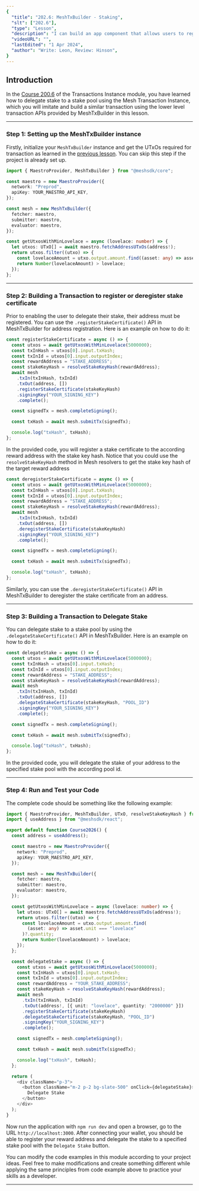 ```yaml
---
{
  "title": "202.6: MeshTxBuilder - Staking",
  "slt": ["202.6"],
  "type": "Lesson",
  "description": "I can build an app component that allows users to register stake certificate and stake to a specified stake pool.",
  "videoURL": "",
  "lastEdited": "1 Apr 2024",
  "author": "Write: Leon, Review: Hinson",
}
---
```


## Introduction

In the [Course 200.6](/course/module/200/2006) of the Transactions Instance module, you have learned how to delegate stake to a stake pool using the Mesh Transaction Instance, which you will imitate and build a similar transaction using the lower level transaction APIs provided by MeshTxBuilder in this lesson. 

---

### Step 1: Setting up the MeshTxBuilder instance

Firstly, initialize your `MeshTxBuilder` instance and get the UTxOs required for transaction as learned in the [previous lesson](/course/module/202/2021). You can skip this step if the project is already set up.

```typescript
import { MaestroProvider, MeshTxBuilder } from "@meshsdk/core";

const maestro = new MaestroProvider({
  network: "Preprod",
  apiKey: YOUR_MAESTRO_API_KEY,
});

const mesh = new MeshTxBuilder({
  fetcher: maestro,
  submitter: maestro,
  evaluator: maestro,
});

const getUtxosWithMinLovelace = async (lovelace: number) => {
  let utxos: UTxO[] = await maestro.fetchAddressUTxOs(address!);
  return utxos.filter((utxo) => {
    const lovelaceAmount = utxo.output.amount.find((asset: any) => asset.unit === "lovelace")?.quantity;
    return Number(lovelaceAmount) > lovelace;
  });
};
```

---

### Step 2: Building a Transaction to register or deregister stake certificate

Prior to enabling the user to delegate their stake, their address must be registered. You can use the `.registerStakeCertificate()` API in MeshTxBuilder for address registration. Here is an example on how to do it:

```typescript
const registerStakeCertificate = async () => {
  const utxos = await getUtxosWithMinLovelace(5000000);
  const txInHash = utxos[0].input.txHash;
  const txInId = utxos[0].input.outputIndex;
  const rewardAddress = "STAKE_ADDRESS";
  const stakeKeyHash = resolveStakeKeyHash(rewardAddress);
  await mesh
    .txIn(txInHash, txInId)
    .txOut(address, [])
    .registerStakeCertificate(stakeKeyHash)
    .signingKey("YOUR_SIGNING_KEY")
    .complete();

  const signedTx = mesh.completeSigning();

  const txHash = await mesh.submitTx(signedTx);

  console.log("txHash", txHash);
};
```

In the provided code, you will register a stake certificate to the according reward address with the stake key hash. Notice that you could use the `resolveStakeKeyHash` method in Mesh resolvers to get the stake key hash of the target reward address

```typescript
const deregisterStakeCertificate = async () => {
  const utxos = await getUtxosWithMinLovelace(5000000);
  const txInHash = utxos[0].input.txHash;
  const txInId = utxos[0].input.outputIndex;
  const rewardAddress = "STAKE_ADDRESS";
  const stakeKeyHash = resolveStakeKeyHash(rewardAddress);
  await mesh
    .txIn(txInHash, txInId)
    .txOut(address, [])
    .deregisterStakeCertificate(stakeKeyHash)
    .signingKey("YOUR_SIGNING_KEY")
    .complete();

  const signedTx = mesh.completeSigning();

  const txHash = await mesh.submitTx(signedTx);

  console.log("txHash", txHash);
};
```

Similarly, you can use the `.deregisterStakeCertificate()` API in MeshTxBuilder to deregister the stake certificate from an address.

---

### Step 3: Building a Transaction to Delegate Stake

You can delegate stake to a stake pool by using the `.delegateStakeCertificate()` API in MeshTxBuilder. Here is an example on how to do it:

```typescript
const delegateStake = async () => {
  const utxos = await getUtxosWithMinLovelace(5000000);
  const txInHash = utxos[0].input.txHash;
  const txInId = utxos[0].input.outputIndex;
  const rewardAddress = "STAKE_ADDRESS";
  const stakeKeyHash = resolveStakeKeyHash(rewardAddress);
  await mesh
    .txIn(txInHash, txInId)
    .txOut(address, [])
    .delegateStakeCertificate(stakeKeyHash, "POOL_ID")
    .signingKey("YOUR_SIGNING_KEY")
    .complete();

  const signedTx = mesh.completeSigning();

  const txHash = await mesh.submitTx(signedTx);

  console.log("txHash", txHash);
};
```

In the provided code, you will delegate the stake of your address to the specified stake pool with the according pool id.

--- 

### Step 4: Run and Test your Code

The complete code should be something like the following example:

```typescript
import { MaestroProvider, MeshTxBuilder, UTxO, resolveStakeKeyHash } from "@meshsdk/core";
import { useAddress } from "@meshsdk/react";

export default function Course2026() {
  const address = useAddress();

  const maestro = new MaestroProvider({
    network: "Preprod",
    apiKey: YOUR_MAESTRO_API_KEY,
  });

  const mesh = new MeshTxBuilder({
    fetcher: maestro,
    submitter: maestro,
    evaluator: maestro,
  });

  const getUtxosWithMinLovelace = async (lovelace: number) => {
    let utxos: UTxO[] = await maestro.fetchAddressUTxOs(address!);
    return utxos.filter((utxo) => {
      const lovelaceAmount = utxo.output.amount.find(
        (asset: any) => asset.unit === "lovelace"
      )?.quantity;
      return Number(lovelaceAmount) > lovelace;
    });
  };

  const delegateStake = async () => {
    const utxos = await getUtxosWithMinLovelace(5000000);
    const txInHash = utxos[0].input.txHash;
    const txInId = utxos[0].input.outputIndex;
    const rewardAddress = "YOUR_STAKE_ADDRESS";
    const stakeKeyHash = resolveStakeKeyHash(rewardAddress);
    await mesh
      .txIn(txInHash, txInId)
      .txOut(address!, [{ unit: "lovelace", quantity: "2000000" }])
      .registerStakeCertificate(stakeKeyHash)
      .delegateStakeCertificate(stakeKeyHash, "POOL_ID")
      .signingKey("YOUR_SIGNING_KEY")
      .complete();

    const signedTx = mesh.completeSigning();

    const txHash = await mesh.submitTx(signedTx);

    console.log("txHash", txHash);
  };

  return (
    <div className="p-3">
      <button className="m-2 p-2 bg-slate-500" onClick={delegateStake}>
        Delegate Stake
      </button>
    </div>
  );
}
```

Now run the application with `npm run dev` and open a browser, go to the URL `http://localhost:3000`. After connecting your wallet, you should be able to register your reward address and delegate the stake to a specified stake pool with the `Delegate Stake` button.

You can modify the code examples in this module according to your project ideas. Feel free to make modifications and create something different while applying the same principles from code example above to practice your skills as a developer.

---